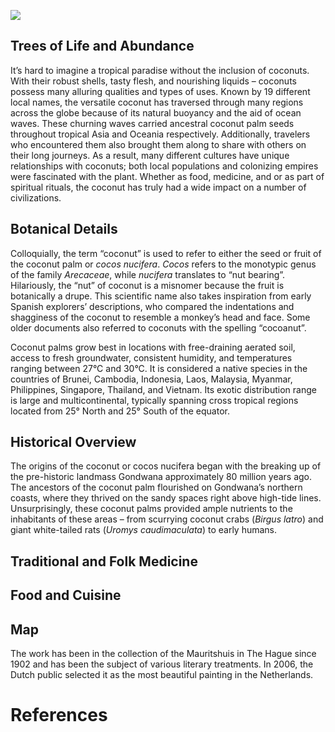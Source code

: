 

<a href="https://juncture-digital.org/athaodam/plant-planet-plate"><img src="https://juncture-digital.org/images/ve-button.png"></a>

<param ve-config 
       title="Coconut ដូង (Cocos nucifera)"
       author="Ashley Thuthao Keng Dam, Ph.D."
       banner="https://iiif.juncture-digital.org/banner/?url=https://upload.wikimedia.org/wikipedia/commons/0/0d/Sihanoukville_Province_-_coconut_palms.jpg" 
       layout="vertical">




## Trees of Life and Abundance 


It’s hard to imagine a tropical paradise without the inclusion of coconuts. With their robust shells, tasty flesh, and nourishing liquids – coconuts possess many alluring qualities and types of uses.  Known by 19 different local names, the versatile coconut has traversed through many regions across the globe because of its natural buoyancy and the aid of ocean waves.  These churning waves carried ancestral coconut palm seeds throughout tropical Asia and Oceania respectively.  Additionally, travelers who encountered them also brought them along to share with others on their long journeys. As a result, many different cultures have unique relationships with coconuts; both local populations and colonizing empires were fascinated with the plant. Whether as food, medicine, and or as part of spiritual rituals, the coconut has truly had a wide impact on a number of civilizations.



<param ve-image
       url="https://upload.wikimedia.org/wikipedia/commons/8/8b/%28Cocos_nucifera%2C_Linn.%29.%2C_da_Cole%C3%A7%C3%A3o_Brasiliana_Iconogr%C3%A1fica.jpg"
       label="'Cocos nucifera Linn.' by José Joaquim Freire (1760-1847)"
       attribution="Wiki Commons"
       license="CC BY 2.0">

<param ve-entity eid="Q7845753"> <!--tropical Asia-->
<param ve-entity eid="Q55643"> <!--Oceania--> 
<param ve-entity eid="Q53500837"> <!-- José Joaquim Freire -->

## Botanical Details


Colloquially, the term “coconut” is used to refer to either the seed or fruit of the coconut palm or _cocos nucifera_.  _Cocos_ refers to the monotypic genus of the family _Arecaceae_, while _nucifera_ translates to “nut bearing”. Hilariously, the “nut” of coconut is a misnomer because the  fruit is botanically a drupe.  This scientific name also takes inspiration from early Spanish explorers’ descriptions, who compared the indentations and shagginess of the coconut to resemble a monkey’s head and face.  Some older documents also referred to coconuts with the spelling “cocoanut”. 

<param ve-image
       url="[https://ia802702.us.archive.org/BookReader/BookReaderImages.php id=historyofcoconut00cook&itemPath=%2F0%2Fitems%2Fhistoryofcoconut00cook&server=ia802702.us.archive.org&page=n8_w352](https://ia802702.us.archive.org/BookReader/BookReaderImages.php?id=historyofcoconut00cook&itemPath=%2F0%2Fitems%2Fhistoryofcoconut00cook&server=ia802702.us.archive.org&page=n8_w352)"
       label="Page 'from Contributions from the United States National Herbarium' showing the use of 'cocoanut' (1890)"
       attribution="Biodiversity Heritage Library"
       license="Public Domain">


<param ve-entity eid="Q14712"> <!--drupe-->
<param ve-entity eid="Q14080"> <!--Arecaceae-->

Coconut palms grow best in locations with free-draining aerated soil, access to fresh groundwater, consistent humidity, and temperatures ranging between 27°C and 30°C.  It is considered a native species in the countries of Brunei, Cambodia, Indonesia, Laos, Malaysia, Myanmar, Philippines, Singapore, Thailand, and Vietnam.  Its exotic distribution range is large and multicontinental, typically spanning cross tropical regions located from 25° North and 25° South of the equator.


## Historical Overview


The origins of the coconut or cocos nucifera began with the breaking up of the pre-historic landmass Gondwana approximately 80 million years ago.  The ancestors of the coconut palm flourished on Gondwana’s northern coasts, where they thrived on the sandy spaces right above high-tide lines.  Unsurprisingly, these coconut palms provided ample nutrients to the inhabitants of these areas – from scurrying coconut crabs (_Birgus latro_) and giant white-tailed rats (_Uromys caudimaculata_) to early humans.

<param ve-entity eid="Q80583"> <!--Gondwana-->
<param ve-entity eid="Q206070"> <!--Birgus latro-->
<param ve-entity eid="Q677267"> <!--Uromys caudimaculata-->


## Traditional and Folk Medicine 

## Food and Cuisine




## Map

The work has been in the collection of the Mauritshuis in The Hague since 1902 and has been the subject of various 
literary treatments. In 2006, the Dutch public selected it as the most beautiful painting in the Netherlands.
<param ve-map center="Q36600" zoom="11" prefer-geojson>

 

# References

[^1]: [Wikipedia: Girl with a Pearl Earring](https://en.wikipedia.org/wiki/Girl_with_a_Pearl_Earring) 
